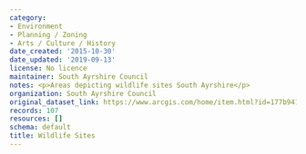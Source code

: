 ```yaml
---
category:
- Environment
- Planning / Zoning
- Arts / Culture / History
date_created: '2015-10-30'
date_updated: '2019-09-13'
license: No licence
maintainer: South Ayrshire Council
notes: <p>Areas depicting wildlife sites South Ayrshire</p>
organization: South Ayrshire Council
original_dataset_link: https://www.arcgis.com/home/item.html?id=177b941c716b4aada41ade02cd687d30
records: 107
resources: []
schema: default
title: Wildlife Sites
---
```


